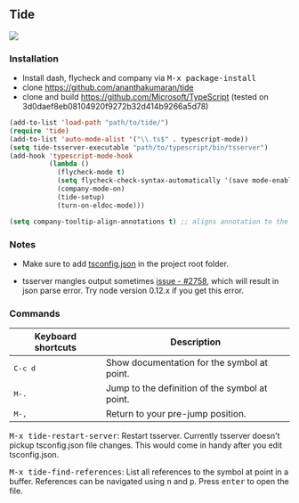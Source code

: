 ## Tide

![](https://i.imgur.com/5hPRts8.gif)

### Installation

* Install dash, flycheck and company via <kbd>M-x package-install</kbd>
* clone https://github.com/ananthakumaran/tide
* clone and build https://github.com/Microsoft/TypeScript (tested on 3d0daef8eb08104920f9272b32d414b9266a5d78)


````cl
(add-to-list 'load-path "path/to/tide/")
(require 'tide)
(add-to-list 'auto-mode-alist '("\\.ts$" . typescript-mode))
(setq tide-tsserver-executable "path/to/typescript/bin/tsserver")
(add-hook 'typescript-mode-hook
          (lambda ()
            (flycheck-mode t)
            (setq flycheck-check-syntax-automatically '(save mode-enabled))
            (company-mode-on)
            (tide-setup)
            (turn-on-eldoc-mode)))

(setq company-tooltip-align-annotations t) ;; aligns annotation to the right hand side

````

### Notes

* Make sure to add
  [tsconfig.json](https://github.com/Microsoft/TypeScript/wiki/tsconfig.json)
  in the project root folder.

* tsserver mangles output
  sometimes [issue - #2758](https://github.com/Microsoft/TypeScript/issues/2758),
  which will result in json parse error. Try node version 0.12.x if
  you get this error.


### Commands

Keyboard shortcuts                  | Description
------------------------------------|----------
<kbd>C-c d</kbd>                    | Show documentation for the symbol at point.
<kbd>M-.</kbd>                      | Jump to the definition of the symbol at point.
<kbd>M-,</kbd>                      | Return to your pre-jump position.

<kbd>M-x tide-restart-server</kbd>:  Restart tsserver. Currently
tsserver doesn't pickup tsconfig.json file changes. This would come in
handy after you edit tsconfig.json.

<kbd>M-x tide-find-references</kbd>: List all references to the symbol
at point in a buffer. References can be navigated using <kbd>n</kbd>
and <kbd>p</kbd>. Press <kbd>enter</kbd> to open the file.

